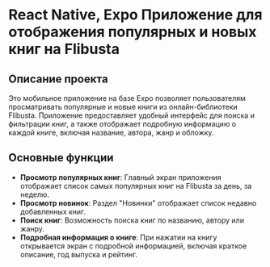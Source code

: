 # React Native, Expo Приложение для отображения популярных и новых книг на Flibusta

## Описание проекта
Это мобильное приложение на базе Expo позволяет пользователям просматривать популярные и новые книги из онлайн-библиотеки Flibusta.
Приложение предоставляет удобный интерфейс для поиска и фильтрации книг, а также отображает подробную информацию о каждой книге, включая название, автора, жанр и обложку.

## Основные функции

- **Просмотр популярных книг**: Главный экран приложения отображает список самых популярных книг на Flibusta за день, за неделю.
- **Просмотр новинок**: Раздел "Новинки" отображает список недавно добавленных книг.
- **Поиск книг**: Возможность поиска книг по названию, автору или жанру.
- **Подробная информация о книге**: При нажатии на книгу открывается экран с подробной информацией, включая краткое описание, год выпуска и рейтинг.
